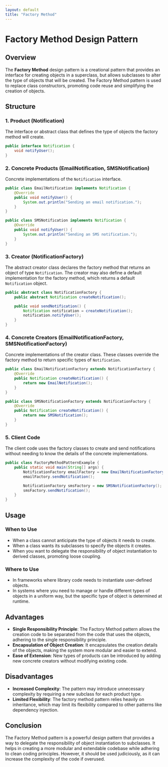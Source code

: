 ```yaml
---
layout: default
title: "Factory Method"
---
```


# Factory Method Design Pattern

## Overview

The **Factory Method** design pattern is a creational pattern that provides an interface for creating objects in a superclass, but allows subclasses to alter the type of objects that will be created. The Factory Method pattern is used to replace class constructors, promoting code reuse and simplifying the creation of objects.

## Structure

### 1. **Product (Notification)**

The interface or abstract class that defines the type of objects the factory method will create.

```java
public interface Notification {
    void notifyUser();
}
```

### 2. **Concrete Products (EmailNotification, SMSNotification)**

Concrete implementations of the `Notification` interface.

```java
public class EmailNotification implements Notification {
    @Override
    public void notifyUser() {
        System.out.println("Sending an email notification.");
    }
}

public class SMSNotification implements Notification {
    @Override
    public void notifyUser() {
        System.out.println("Sending an SMS notification.");
    }
}
```

### 3. **Creator (NotificationFactory)**

The abstract creator class declares the factory method that returns an object of type `Notification`. The creator may also define a default implementation for the factory method, which returns a default `Notification` object.

```java
public abstract class NotificationFactory {
    public abstract Notification createNotification();

    public void sendNotification() {
        Notification notification = createNotification();
        notification.notifyUser();
    }
}
```

### 4. **Concrete Creators (EmailNotificationFactory, SMSNotificationFactory)**

Concrete implementations of the creator class. These classes override the factory method to return specific types of `Notification`.

```java
public class EmailNotificationFactory extends NotificationFactory {
    @Override
    public Notification createNotification() {
        return new EmailNotification();
    }
}

public class SMSNotificationFactory extends NotificationFactory {
    @Override
    public Notification createNotification() {
        return new SMSNotification();
    }
}
```

### 5. **Client Code**

The client code uses the factory classes to create and send notifications without needing to know the details of the concrete implementations.

```java
public class FactoryMethodPatternExample {
    public static void main(String[] args) {
        NotificationFactory emailFactory = new EmailNotificationFactory();
        emailFactory.sendNotification();

        NotificationFactory smsFactory = new SMSNotificationFactory();
        smsFactory.sendNotification();
    }
}
```

## Usage

### When to Use

- When a class cannot anticipate the type of objects it needs to create.
- When a class wants its subclasses to specify the objects it creates.
- When you want to delegate the responsibility of object instantiation to derived classes, promoting loose coupling.

### Where to Use

- In frameworks where library code needs to instantiate user-defined objects.
- In systems where you need to manage or handle different types of objects in a uniform way, but the specific type of object is determined at runtime.

## Advantages

- **Single Responsibility Principle**: The Factory Method pattern allows the creation code to be separated from the code that uses the objects, adhering to the single responsibility principle.
- **Encapsulation of Object Creation**: It encapsulates the creation details of the objects, making the system more modular and easier to extend.
- **Ease of Extension**: New types of products can be introduced by adding new concrete creators without modifying existing code.

## Disadvantages

- **Increased Complexity**: The pattern may introduce unnecessary complexity by requiring a new subclass for each product type.
- **Limited Flexibility**: The factory method pattern relies heavily on inheritance, which may limit its flexibility compared to other patterns like dependency injection.

## Conclusion

The Factory Method pattern is a powerful design pattern that provides a way to delegate the responsibility of object instantiation to subclasses. It helps in creating a more modular and extendable codebase while adhering to clean coding principles. However, it should be used judiciously, as it can increase the complexity of the code if overused.
